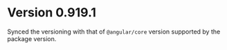 # Version 0.919.1

Synced the versioning with that of `@angular/core` version supported by the package version.